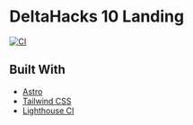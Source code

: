 # DeltaHacks 10 Landing

[![CI](https://github.com/deltahacks/landing-10/actions/workflows/ci.yml/badge.svg)](https://github.com/deltahacks/landing-10/actions/workflows/ci.yml)

## Built With
- [Astro](https://astro.build/)
- [Tailwind CSS](https://tailwindcss.com/)
- [Lighthouse CI](https://github.com/GoogleChrome/lighthouse-ci)
